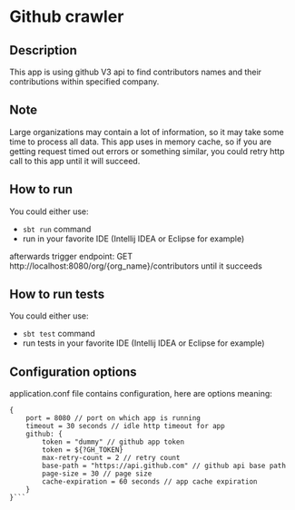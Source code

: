 # Github crawler

## Description

This app is using github V3 api to find contributors names and their contributions within specified company.

## Note

Large organizations may contain a lot of information, so it may take some time to process all data. This app uses in
memory cache, so if you are getting request timed out errors or something similar, you could retry http call to this app
until it will succeed.

## How to run

You could either use:

* `sbt run` command
* run in your favorite IDE (Intellij IDEA or Eclipse for example)

afterwards trigger endpoint:
GET http://localhost:8080/org/{org_name}/contributors
until it succeeds

## How to run tests

You could either use:

* `sbt test` command
* run tests in your favorite IDE (Intellij IDEA or Eclipse for example)

## Configuration options

application.conf file contains configuration, here are options meaning:

```
{
    port = 8080 // port on which app is running
    timeout = 30 seconds // idle http timeout for app
    github: {
        token = "dummy" // github app token
        token = ${?GH_TOKEN}
        max-retry-count = 2 // retry count
        base-path = "https://api.github.com" // github api base path
        page-size = 30 // page size
        cache-expiration = 60 seconds // app cache expiration
    }
}```